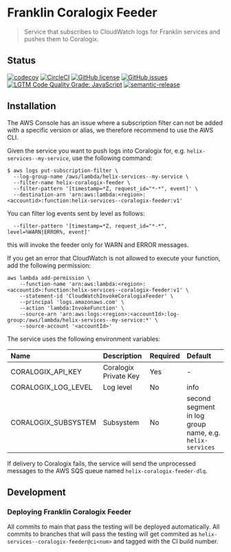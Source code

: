 # Franklin Coralogix Feeder

> Service that subscribes to CloudWatch logs for Franklin services and pushes them to Coralogix.

## Status
[![codecov](https://img.shields.io/codecov/c/github/adobe/helix-coralogix-feeder.svg)](https://codecov.io/gh/adobe/helix-coralogix-feeder)
[![CircleCI](https://img.shields.io/circleci/project/github/adobe/helix-coralogix-feeder.svg)](https://circleci.com/gh/adobe/helix-coralogix-feeder)
[![GitHub license](https://img.shields.io/github/license/adobe/helix-coralogix-feeder.svg)](https://github.com/adobe/helix-coralogix-feeder/blob/main/LICENSE.txt)
[![GitHub issues](https://img.shields.io/github/issues/adobe/helix-coralogix-feeder.svg)](https://github.com/adobe/helix-coralogix-feeder/issues)
[![LGTM Code Quality Grade: JavaScript](https://img.shields.io/lgtm/grade/javascript/g/adobe/helix-coralogix-feeder.svg?logo=lgtm&logoWidth=18)](https://lgtm.com/projects/g/adobe/helix-coralogix-feeder)
[![semantic-release](https://img.shields.io/badge/%20%20%F0%9F%93%A6%F0%9F%9A%80-semantic--release-e10079.svg)](https://github.com/semantic-release/semantic-release)

## Installation

The AWS Console has an issue where a subscription filter can not be added with a specific version or alias, we therefore recommend to use the AWS CLI.

Given the service you want to push logs into Coralogix for, e.g. `helix-services--my-service`, use the following command:

```
$ aws logs put-subscription-filter \
  --log-group-name /aws/lambda/helix-services--my-service \
  --filter-name helix-coralogix-feeder \
  --filter-pattern '[timestamp=*Z, request_id="*-*", event]' \
  --destination-arn 'arn:aws:lambda:<region>:<accountid>:function:helix-services--coralogix-feeder:v1'
```

You can filter log events sent by level as follows:
```
  --filter-pattern '[timestamp=*Z, request_id="*-*", level=%WARN|ERROR%, event]'
```
this will invoke the feeder only for WARN and ERROR messages.

If you get an error that CloudWatch is not allowed to execute your function, add the following permission:
```
aws lambda add-permission \
    --function-name 'arn:aws:lambda:<region>:<accountid>:function:helix-services--coralogix-feeder:v1' \
    --statement-id 'CloudWatchInvokeCoralogixFeeder' \
    --principal 'logs.amazonaws.com' \
    --action 'lambda:InvokeFunction' \
    --source-arn 'arn:aws:logs:<region>:<accountId>:log-group:/aws/lambda/helix-services--my-service:*' \
    --source-account '<accountId>'
```

The service uses the following environment variables:

| Name  | Description  | Required | Default |
|:------|:-------------|:---------|:--------|
| CORALOGIX_API_KEY | Coralogix Private Key | Yes | - |
| CORALOGIX_LOG_LEVEL | Log level | No | info |
| CORALOGIX_SUBSYSTEM | Subsystem | No | second segment in log group name, e.g. `helix-services` |

If delivery to Coralogix fails, the service will send the unprocessed messages to the AWS SQS queue named `helix-coralogix-feeder-dlq`.

## Development

### Deploying Franklin Coralogix Feeder

All commits to main that pass the testing will be deployed automatically. All commits to branches that will pass the testing will get commited as `helix-services--coralogix-feeder@ci<num>` and tagged with the CI build number.
